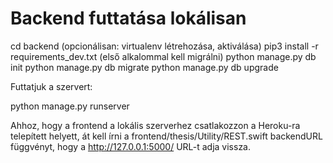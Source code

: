 # Backend futtatása lokálisan

cd backend
(opcionálisan: virtualenv létrehozása, aktiválása)
pip3 install -r requirements_dev.txt
(első alkalommal kell migrálni)
python manage.py db init
python manage.py db migrate
python manage.py db upgrade

Futtatjuk a szervert:

python manage.py runserver

Ahhoz, hogy a frontend a lokális szerverhez csatlakozzon a Heroku-ra telepített helyett, át kell írni a frontend/thesis/Utility/REST.swift backendURL függvényt, hogy a http://127.0.0.1:5000/ URL-t adja vissza.
